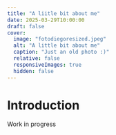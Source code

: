 ```yaml
---
title: "A liitle bit about me"
date: 2025-03-29T10:00:00
draft: false
cover:
  image: "fotodiegoresized.jpeg"
  alt: "A little bit about me"
  caption: "Just an old photo :)"
  relative: false
  responsiveImages: true
  hidden: false
---
```


# Introduction

Work in progress